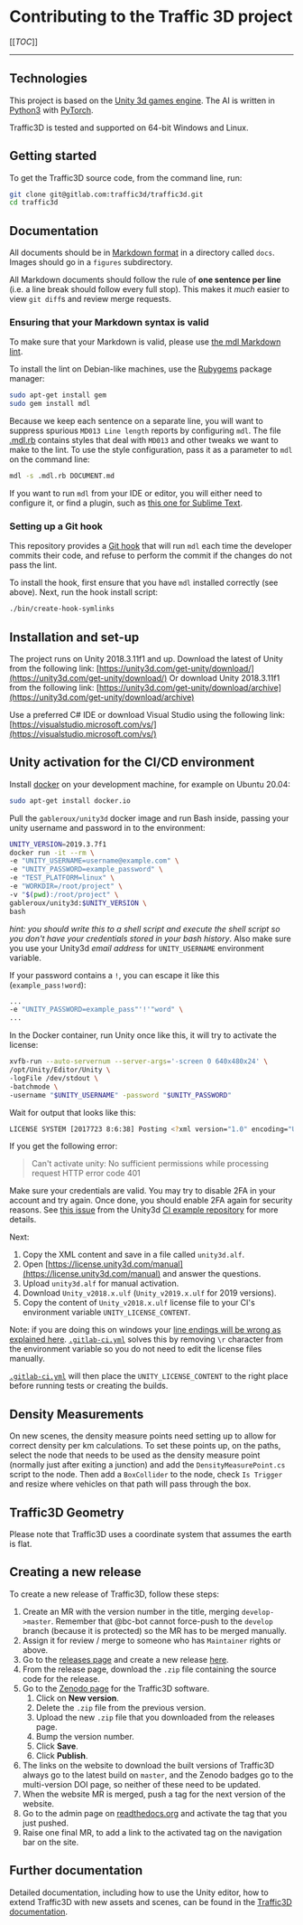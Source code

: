 # Contributing to the Traffic 3D project

[[_TOC_]]

---

## Technologies

This project is based on the [Unity 3d games engine](https://unity3d.com/unity).
The AI is written in [Python3](https://www.python.org/) with [PyTorch](https://pytorch.org/).

Traffic3D is tested and supported on 64-bit Windows and Linux.

## Getting started

To get the Traffic3D source code, from the command line, run:

```sh
git clone git@gitlab.com:traffic3d/traffic3d.git
cd traffic3d
```

## Documentation

All documents should be in [Markdown format](https://about.gitlab.com/handbook/product/technical-writing/markdown-guide/) in a directory called `docs`.
Images should go in a `figures` subdirectory.

All Markdown documents should follow the rule of **one sentence per line** (i.e. a line break should follow every full stop).
This makes it *much* easier to view `git diff`s and review merge requests.

### Ensuring that your Markdown syntax is valid

To make sure that your Markdown is valid, please use [the mdl Markdown lint](https://github.com/markdownlint/markdownlint).

To install the lint on Debian-like machines, use the [Rubygems](https://rubygems.org/) package manager:

```sh
sudo apt-get install gem
sudo gem install mdl
```

Because we keep each sentence on a separate line, you will want to suppress spurious `MD013 Line length` reports by configuring `mdl`.
The file [.mdl.rb](/.mdl.rb) contains styles that deal with `MD013` and other tweaks we want to make to the lint.
To use the style configuration, pass it as a parameter to `mdl` on the command line:

```sh
mdl -s .mdl.rb DOCUMENT.md
```

If you want to run `mdl` from your IDE or editor, you will either need to configure it, or find a plugin, such as [this one for Sublime Text](https://github.com/SublimeLinter/SublimeLinter-mdl).

### Setting up a Git hook

This repository provides a [Git hook](https://githooks.com/) that will run `mdl` each time the developer commits their code, and refuse to perform the commit if the changes do not pass the lint.

To install the hook, first ensure that you have `mdl` installed correctly (see above).
Next, run the hook install script:

```sh
./bin/create-hook-symlinks
```

## Installation and set-up

The project runs on Unity 2018.3.11f1 and up.
Download the latest of Unity from the following link: [https://unity3d.com/get-unity/download/](https://unity3d.com/get-unity/download/)
Or download Unity 2018.3.11f1 from the following link: [https://unity3d.com/get-unity/download/archive](https://unity3d.com/get-unity/download/archive)

Use a preferred C# IDE or download Visual Studio using the following link: [https://visualstudio.microsoft.com/vs/](https://visualstudio.microsoft.com/vs/)

## Unity activation for the CI/CD environment

Install [docker](https://www.docker.com/) on your development machine, for example on Ubuntu 20.04:

```sh
sudo apt-get install docker.io
```

Pull the `gableroux/unity3d` docker image and run Bash inside, passing your unity username and password in to the environment:

```sh
UNITY_VERSION=2019.3.7f1
docker run -it --rm \
-e "UNITY_USERNAME=username@example.com" \
-e "UNITY_PASSWORD=example_password" \
-e "TEST_PLATFORM=linux" \
-e "WORKDIR=/root/project" \
-v "$(pwd):/root/project" \
gableroux/unity3d:$UNITY_VERSION \
bash
```

_hint: you should write this to a shell script and execute the shell script so you don't have your credentials stored in your bash history_.
Also make sure you use your Unity3d _email address_ for `UNITY_USERNAME` environment variable.

If your password contains a `!`, you can escape it like this (`example_pass!word`):

```sh
...
-e "UNITY_PASSWORD=example_pass"'!'"word" \
...
```

In the Docker container, run Unity once like this, it will try to activate the license:

```sh
xvfb-run --auto-servernum --server-args='-screen 0 640x480x24' \
/opt/Unity/Editor/Unity \
-logFile /dev/stdout \
-batchmode \
-username "$UNITY_USERNAME" -password "$UNITY_PASSWORD"
```

Wait for output that looks like this:

```sh
LICENSE SYSTEM [2017723 8:6:38] Posting <?xml version="1.0" encoding="UTF-8"?><root><SystemInfo><IsoCode>en</IsoCode><UserName>[...]
```

If you get the following error:

> Can't activate unity: No sufficient permissions while processing request HTTP error code 401

Make sure your credentials are valid.
You may try to disable 2FA in your account and try again.
Once done, you should enable 2FA again for security reasons.
See [this issue](https://gitlab.com/gableroux/unity3d-gitlab-ci-example/-/issues/11) from the Unity3d [CI example repository](https://gitlab.com/gableroux/unity3d-gitlab-ci-example/) for more details.

Next:

1. Copy the XML content and save in a file called `unity3d.alf`.
1. Open [https://license.unity3d.com/manual](https://license.unity3d.com/manual) and answer the questions.
1. Upload `unity3d.alf` for manual activation.
1. Download `Unity_v2018.x.ulf` (`Unity_v2019.x.ulf` for 2019 versions).
1. Copy the content of `Unity_v2018.x.ulf` license file to your CI's environment variable `UNITY_LICENSE_CONTENT`.

Note: if you are doing this on windows your [line endings will be wrong as explained here](https://gitlab.com/gableroux/unity3d-gitlab-ci-example/issues/5#note_95831816).
[`.gitlab-ci.yml`](.gitlab-ci.yml) solves this by removing `\r` character from the environment variable so you do not need to edit the license files manually.

[`.gitlab-ci.yml`](.gitlab-ci.yml) will then place the `UNITY_LICENSE_CONTENT` to the right place before running tests or creating the builds.

## Density Measurements

On new scenes, the density measure points need setting up to allow for correct density per km calculations.
To set these points up, on the paths, select the node that needs to be used as the density measure point (normally just after exiting a junction) and add the `DensityMeasurePoint.cs` script to the node.
Then add a `BoxCollider` to the node, check `Is Trigger` and resize where vehicles on that path will pass through the box.

## Traffic3D Geometry

Please note that Traffic3D uses a coordinate system that assumes the earth is flat.

## Creating a new release

To create a new release of Traffic3D, follow these steps:

1. Create an MR with the version number in the title, merging `develop->master`. Remember that @bc-bot cannot force-push to the `develop` branch (because it is protected) so the MR has to be merged manually.
1. Assign it for review / merge to someone who has `Maintainer` rights or above.
1. Go to the [releases page](https://gitlab.com/traffic3d/traffic3d/-/releases) and create a new release [here](https://gitlab.com/traffic3d/traffic3d/-/tags/new).
1. From the release page, download the `.zip` file containing the source code for the release.
1. Go to the [Zenodo page](https://zenodo.org/record/3968432) for the Traffic3D software.
    1. Click on **New version**.
    1. Delete the `.zip` file from the previous version.
    1. Upload the new `.zip` file that you downloaded from the releases page.
    1. Bump the version number.
    1. Click **Save**.
    1. Click **Publish**.
1. The links on the website to download the built versions of Traffic3D always go to the latest build on `master`, and the Zenodo badges go to the multi-version DOI page, so neither of these need to be updated.
1. When the website MR is merged, push a tag for the next version of the website.
1. Go to the admin page on [readthedocs.org](https://readthedocs.org/projects/traffic3d/) and activate the tag that you just pushed.
1. Raise one final MR, to add a link to the activated tag on the navigation bar on the site.

## Further documentation

Detailed documentation, including how to use the Unity editor, how to extend Traffic3D with new assets and scenes, can be found in the [Traffic3D documentation](https://traffic3d.org).

